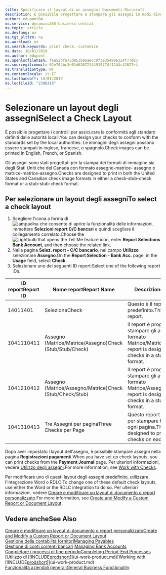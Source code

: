 ```yaml
---
title: Specificare il layout di un assegno| Documenti Microsoft
description: È possibile progettare e stampare gli assegni in modi diversi per conformità agli standard.
author: edupont04
ms.service: dynamics365-business-central
ms.topic: article
ms.devlang: na
ms.tgt_pltfrm: na
ms.workload: na
ms.search.keywords: print check, customize
ms.date: 10/01/2019
ms.author: edupont
ms.openlocfilehash: fea52bfa75d953b96aecc0f3e354806324f77d83
ms.sourcegitcommit: 02e704bc3e01d62072144919774f1244c42827e4
ms.translationtype: HT
ms.contentlocale: it-IT
ms.lasthandoff: 10/01/2019
ms.locfileid: "2306318"
---
```

# <a name="select-a-check-layout"></a><span data-ttu-id="85f90-103">Selezionare un layout degli assegni</span><span class="sxs-lookup"><span data-stu-id="85f90-103">Select a Check Layout</span></span>
<span data-ttu-id="85f90-104">È possibile progettare i controlli per assicurare la conformità agli standard definiti dalle autorità locali.</span><span class="sxs-lookup"><span data-stu-id="85f90-104">You can design your checks to conform with the standards set by the local authorities.</span></span> <span data-ttu-id="85f90-105">Le immagini degli assegni possono essere stampati in inglese, francese, o spagnolo.</span><span class="sxs-lookup"><span data-stu-id="85f90-105">Check images can be printed in English, French, or Spanish.</span></span>

<span data-ttu-id="85f90-106">Gli assegni sono stati progettati per la stampa dei formati di immagine sia degli Stati Uniti che del Canada con formato assegno-matrice- assegno o matrice-matrice-assegno.</span><span class="sxs-lookup"><span data-stu-id="85f90-106">Checks are designed to print in both the United States and Canadian check image formats in either a check-stub-check format or a stub-stub-check format.</span></span>

## <a name="to-select-a-check-layout"></a><span data-ttu-id="85f90-107">Per selezionare un layout degli assegni</span><span class="sxs-lookup"><span data-stu-id="85f90-107">To select a check layout</span></span>
1. <span data-ttu-id="85f90-108">Scegliere l'icona a forma di ![lampadina che consente di aprire la funzionalità delle informazioni](media/ui-search/search_small.png "Informazioni sull'operazione che si desidera eseguire"), immettere **Selezioni report C/C bancari** e quindi scegliere il collegamento correlato.</span><span class="sxs-lookup"><span data-stu-id="85f90-108">Choose the ![Lightbulb that opens the Tell Me feature](media/ui-search/search_small.png "Tell me what you want to do") icon, enter **Report Selections Bank Account**, and then choose the related link.</span></span>
2. <span data-ttu-id="85f90-109">Nella pagina **Selez. report - C/C bancario**, nel campo **Utilizzo** selezionare **Assegno**.</span><span class="sxs-lookup"><span data-stu-id="85f90-109">On the **Report Selection - Bank Acc.** page, in the **Usage** field, select **Check**.</span></span>
3. <span data-ttu-id="85f90-110">Selezionare uno dei seguenti ID report:</span><span class="sxs-lookup"><span data-stu-id="85f90-110">Select one of the following report IDs.</span></span>

| <span data-ttu-id="85f90-111">ID report</span><span class="sxs-lookup"><span data-stu-id="85f90-111">Report ID</span></span> | <span data-ttu-id="85f90-112">Nome report</span><span class="sxs-lookup"><span data-stu-id="85f90-112">Report Name</span></span> | <span data-ttu-id="85f90-113">Descrizione</span><span class="sxs-lookup"><span data-stu-id="85f90-113">Description</span></span> |
| --- | --- | --- |
| <span data-ttu-id="85f90-114">1401</span><span class="sxs-lookup"><span data-stu-id="85f90-114">1401</span></span> |<span data-ttu-id="85f90-115">Seleziona</span><span class="sxs-lookup"><span data-stu-id="85f90-115">Check</span></span> |<span data-ttu-id="85f90-116">Questo è il report predefinito.</span><span class="sxs-lookup"><span data-stu-id="85f90-116">This is the default report.</span></span> |
| <span data-ttu-id="85f90-117">10411</span><span class="sxs-lookup"><span data-stu-id="85f90-117">10411</span></span> |<span data-ttu-id="85f90-118">Assegno (Matrice/Matrice/Assegno)</span><span class="sxs-lookup"><span data-stu-id="85f90-118">Check (Stub/Stub/Check)</span></span> |<span data-ttu-id="85f90-119">Il report è progettato per stampare gli assegni in formato Matrice/Matrice/Assegno.</span><span class="sxs-lookup"><span data-stu-id="85f90-119">This report is designed to print checks in a stub/stub/check format.</span></span> |
| <span data-ttu-id="85f90-120">10412</span><span class="sxs-lookup"><span data-stu-id="85f90-120">10412</span></span> |<span data-ttu-id="85f90-121">Assegno (Matrice/Assegno/Matrice)</span><span class="sxs-lookup"><span data-stu-id="85f90-121">Check (Stub/Check/Stub)</span></span> |<span data-ttu-id="85f90-122">Il report è progettato per stampare gli assegni in formato Matrice/Assegno/Matrice.</span><span class="sxs-lookup"><span data-stu-id="85f90-122">This report is designed to print checks in a stub/check/stub format.</span></span> |
| <span data-ttu-id="85f90-123">10413</span><span class="sxs-lookup"><span data-stu-id="85f90-123">10413</span></span> |<span data-ttu-id="85f90-124">Tre Assegni per pagina</span><span class="sxs-lookup"><span data-stu-id="85f90-124">Three Checks per Page</span></span> |<span data-ttu-id="85f90-125">Questo report è progettato per stampare tre assegni su ogni pagina.</span><span class="sxs-lookup"><span data-stu-id="85f90-125">This report is designed to print three checks on each page.</span></span> |

<span data-ttu-id="85f90-126">Dopo aver impostato i layout dell'asegno, è possibile stampare assegni nella pagina **Registrazioni pagamenti**.</span><span class="sxs-lookup"><span data-stu-id="85f90-126">When you have set up check layouts, you can print checks from the **Payment Journal** page.</span></span> <span data-ttu-id="85f90-127">Per ulteriori informazioni, vedere [Utilizzo degli assegni](payables-how-work-checks.md).</span><span class="sxs-lookup"><span data-stu-id="85f90-127">For more information, see [Work with Checks](payables-how-work-checks.md).</span></span>

<span data-ttu-id="85f90-128">Per modificare uno di questi layout degli assegni predefinito, utilizzare l'integrazione Word o RDLC.</span><span class="sxs-lookup"><span data-stu-id="85f90-128">To change one of these default check layouts, use either the Word or the RDLC integration to do so.</span></span> <span data-ttu-id="85f90-129">Per ulteriori informazioni, vedere [Creare e modificare un layout di documento o report personalizzato](ui-how-create-custom-report-layout.md).</span><span class="sxs-lookup"><span data-stu-id="85f90-129">For more information, see [Create and Modify a Custom Report or Document Layout](ui-how-create-custom-report-layout.md).</span></span>

## <a name="see-also"></a><span data-ttu-id="85f90-130">Vedere anche</span><span class="sxs-lookup"><span data-stu-id="85f90-130">See Also</span></span>
[<span data-ttu-id="85f90-131">Creare e modificare un layout di documento o report personalizzato</span><span class="sxs-lookup"><span data-stu-id="85f90-131">Create and Modify a Custom Report or Document Layout</span></span>](ui-how-create-custom-report-layout.md)  
[<span data-ttu-id="85f90-132">Gestione della contabilità fornitori</span><span class="sxs-lookup"><span data-stu-id="85f90-132">Managing Payables</span></span>](payables-manage-payables.md)  
<span data-ttu-id="85f90-133">[Gestione di conti correnti bancari](bank-manage-bank-accounts.md) </span><span class="sxs-lookup"><span data-stu-id="85f90-133">[Managing Bank Accounts](bank-manage-bank-accounts.md) </span></span>  
[<span data-ttu-id="85f90-134">Completare i processi di fine periodo</span><span class="sxs-lookup"><span data-stu-id="85f90-134">Completing Period-End Processes</span></span>](year-how-complete-period-end-processes.md)  
<span data-ttu-id="85f90-135">[Utilizzo di [!INCLUDE[prodshort](includes/prodshort.md)]](ui-work-product.md)</span><span class="sxs-lookup"><span data-stu-id="85f90-135">[Working with [!INCLUDE[prodshort](includes/prodshort.md)]](ui-work-product.md)</span></span>  
[<span data-ttu-id="85f90-136">Funzionalità aziendali generali</span><span class="sxs-lookup"><span data-stu-id="85f90-136">General Business Functionality</span></span>](ui-across-business-areas.md)
